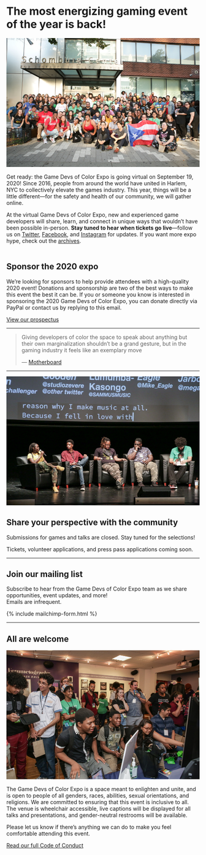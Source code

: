 # The most energizing gaming event of the year is back!

<p>
<img src="/assets/images/photos/2020/2020GDoCExpo01.jpg">
</p>

Get ready: the Game Devs of Color Expo is going virtual on September 19, 2020! Since 2016, people from around the world have united in Harlem, NYC to collectively elevate the games industry. This year, things will be a little different—for the safety and health of our community, we will gather online.

At the virtual Game Devs of Color Expo, new and experienced game developers will share, learn, and connect in unique ways that wouldn’t have been possible in-person. <b>Stay tuned to hear when tickets go live</b>—follow us on [Twitter](https://twitter.com/gdocexpo), [Facebook](https://www.facebook.com/GDoCExpo/), and [Instagram](https://www.instagram.com/gdocexpo/) for updates. If you want more expo hype, check out the [archives](/archive).
<br/><br/>

## Sponsor the 2020 expo

We’re looking for sponsors to help provide attendees with a high-quality 2020 event! Donations and sponsorship are two of the best ways to make this event the best it can be. If you or someone you know is interested in sponsoring the 2020 Game Devs of Color Expo, you can donate directly via PayPal or contact us by replying to this email.

<a href="/sponsor/2020GameDevsofColorExpoSponsorshipDeck.pdf" class="btn" target="_blank">View our prospectus</a>

----


<blockquote class="twitter-tweet" data-lang="en"><p lang="en" dir="ltr">
Giving developers of color the space to speak about anything but their own marginalization shouldn’t be a grand gesture, but in the gaming industry it feels like an exemplary move
</p>&mdash; <a href="https://motherboard.vice.com/en_us/article/5943vb/the-game-developers-of-color-expo-was-a-respite-from-the-hostile-gaming-scene">Motherboard</a></blockquote>


----

<p>
<img src="/assets/images/photos/2020/2020GDoCExpo02.jpg">
</p>

## Share your perspective with the community

Submissions for games and talks are closed. Stay tuned for the selections!

Tickets, volunteer applications, and press pass applications coming soon.

----

## Join our mailing list

Subscribe to hear from the Game Devs of Color Expo team as we share opportunities, event updates, and more!<br/>
Emails are infrequent.

{% include mailchimp-form.html %}

----

## All are welcome

<p>
<img src="/assets/images/photos/2020/2020GDoCExpo03.jpg">
</p>


The Game Devs of Color Expo is a space meant to enlighten and unite, and is open to people of all genders, races, abilities, sexual orientations, and religions. We are committed to ensuring that this event is inclusive to all. The venue is wheelchair accessible, live captions will be displayed for all talks and presentations, and gender-neutral restrooms will be available.

Please let us know if there’s anything we can do to make you feel comfortable attending this event.

[Read our full Code of Conduct](/codeofconduct)
